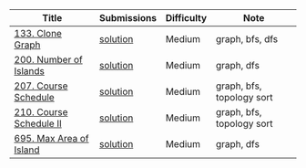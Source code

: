 |Title|Submissions|Difficulty|Note|
|------|------|------|------|
[133. Clone Graph](https://leetcode.com/problems/clone-graph/)|[solution](https://github.com/zybotian/leetcode/blob/master/src/main/java/graph/CloneGraph.java)|Medium|graph, bfs, dfs|
[200. Number of Islands](https://leetcode.com/problems/number-of-islands/)|[solution](https://github.com/zybotian/leetcode/blob/master/src/main/java/graph/NumberOfIslands.java)|Medium|graph, dfs|
[207. Course Schedule](https://leetcode.com/problems/course-schedule/)|[solution](https://github.com/zybotian/leetcode/blob/master/src/main/java/graph/CourseScheduleI.java)|Medium|graph, bfs, topology sort|
[210. Course Schedule II](https://leetcode.com/problems/course-schedule-ii/)|[solution](https://github.com/zybotian/leetcode/blob/master/src/main/java/graph/CourseScheduleII.java)|Medium|graph, bfs, topology sort|
[695. Max Area of Island](https://leetcode.com/problems/max-area-of-island/)|[solution](https://github.com/zybotian/leetcode/blob/master/src/main/java/graph/MaxAreaOfIsland.java)|Medium|graph, dfs|